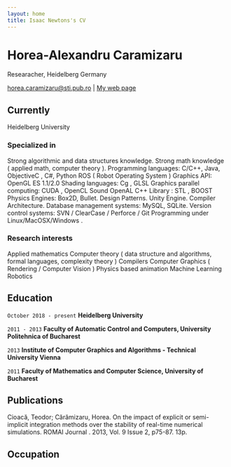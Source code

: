```yaml
---
layout: home
title: Isaac Newtons's CV
---
```

# Horea-Alexandru Caramizaru
Researacher, Heidelberg Germany

<div id="webaddress">
<a href="horea.caramizaru@sti.pub.ro">horea.caramizaru@sti.pub.ro</a>
| <a href="nashmit.github.io">My web page</a>
</div>


## Currently

Heidelberg University

### Specialized in

Strong algorithmic and data structures knowledge.
Strong math knowledge ( applied math, computer theory ).
Programming languages: C/C++, Java, ObjectiveC , C#, Python
ROS ( Robot Operating System )
Graphics API: OpenGL ES 1.1/2.0
Shading languages: Cg , GLSL
Graphics parallel computing: CUDA , OpenCL
Sound OpenAL
C++ Library : STL , BOOST
Physics Engines: Box2D, Bullet.
Design Patterns.
Unity Engine.
Compiler Architecture.
Database management systems: MySQL, SQLite.
Version control systems: SVN / ClearCase / Perforce / Git
Programming under Linux/MacOSX/Windows .


### Research interests

Applied mathematics
Computer theory ( data structure and algorithms, formal languages, complexity theory )
Compilers
Computer Graphics ( Rendering / Computer Vision )
Physics based animation
Machine Learning
Robotics


## Education

`October 2018 - present`
__Heidelberg University__

`2011 - 2013`
__Faculty of Automatic Control and Computers,
University Politehnica of Bucharest__

`2013`
__Institute of Computer Graphics and Algorithms - Technical University Vienna__

`2011`
__Faculty of Mathematics and Computer Science, University of Bucharest__


## Publications

Cioacă, Teodor; Cărămizaru, Horea. On the impact of explicit or semi-implicit integration methods over the stability of real-time numerical simulations. ROMAI Journal . 2013, Vol. 9 Issue 2, p75-87. 13p.


## Occupation

